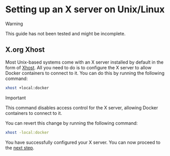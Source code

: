 # Setting up an X server on Unix/Linux

> [!WARNING]
> This guide has not been tested and might be incomplete.

## X.org Xhost

Most Unix-based systems come with an X server installed by default in the form of [Xhost](https://www.ibm.com/docs/en/aix/7.1?topic=x-xhost-command).
All you need to do is to configure the X server to allow Docker containers to connect to it. You can do
this by running the following command:

```bash
xhost +local:docker
```

> [!IMPORTANT]
> This command disables access control for the X server, allowing Docker containers to connect to it.
> 
> You can revert this change by running the following command:
> ```bash
> xhost -local:docker
> ```

You have successfully configured your X server. You can now proceed to the [next step](docker-javafx-guide.md#building-and-running).